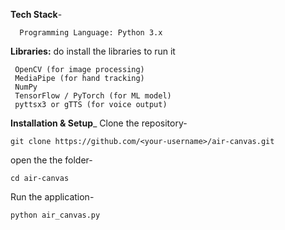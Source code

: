 **Tech Stack**-

      Programming Language: Python 3.x

**Libraries:** do install the libraries to run it 
     
     OpenCV (for image processing)
     MediaPipe (for hand tracking)
     NumPy
     TensorFlow / PyTorch (for ML model)
     pyttsx3 or gTTS (for voice output)

**Installation & Setup**_
    Clone the repository-
    
    git clone https://github.com/<your-username>/air-canvas.git

  open the the folder-
      
    cd air-canvas

Run the application-
     
    python air_canvas.py

          

    
        

